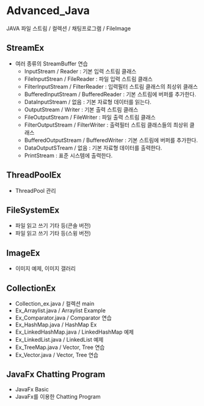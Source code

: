 # Advanced_Java
JAVA 파일 스트림  / 컬렉션 / 채팅프로그램  / FileImage


## StreamEx 
- 여러 종류의 StreamBuffer 연습
  - InputStream / Reader : 기본 입력 스트림 클래스
  - FileInputStrean / FileReader : 파일 입력 스트림 클래스
  - FilterInputStream / FilterReader : 입력필터 스트림 클래스의 최상위 클래스
  - BufferedInputStream / BufferedReader : 기본 스트림에 버퍼를 추가한다.
  - DataInputStream / 없음 : 기본 자료형 데이터를 읽는다. 
  - OutputStream / Writer : 기본 출력 스트림 클래스
  - FileOutputStream / FileWriter : 파일 출력 스트림 클래스
  - FilterOutputStream / FilterWriter : 출력필터 스트림 클래스들의 최상위 클래스
  - BufferedOutputStream / BufferedWriter : 기본 스트림에 버퍼를 추가한다.
  - DataOutputSTream / 없음 : 기본 자료형 데이터를 출력한다.
  - PrintStream : 표준 시스템에 출력한다.
  
## ThreadPoolEx
- ThreadPool 관리 

## FileSystemEx
- 파일 읽고 쓰기 기타 등(콘솔 버전)
- 파일 읽고 쓰기 기타 등(스윙 버전)

## ImageEx
- 이미지 예제, 이미지 갤러리

## CollectionEx
- Collection_ex.java / 컬렉션 main
- Ex_Arraylist.java / Arraylist Example
- Ex_Comparator.java / Comparator 연습
- Ex_HashMap.java / HashMap Ex
- Ex_LinkedHashMap.java / LinkedHashMap 예제
- Ex_LinkedList.java / LinkedList 예제
- Ex_TreeMap.java / Vector, Tree 연습
- Ex_Vector.java / Vector, Tree 연습

## JavaFx Chatting Program
- JavaFx Basic
- JavaFx를 이용한 Chatting Program
